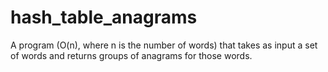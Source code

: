 # hash_table_anagrams
A program (O(n), where n is the number of words) that takes as input a set of words and returns groups of anagrams for those words.
